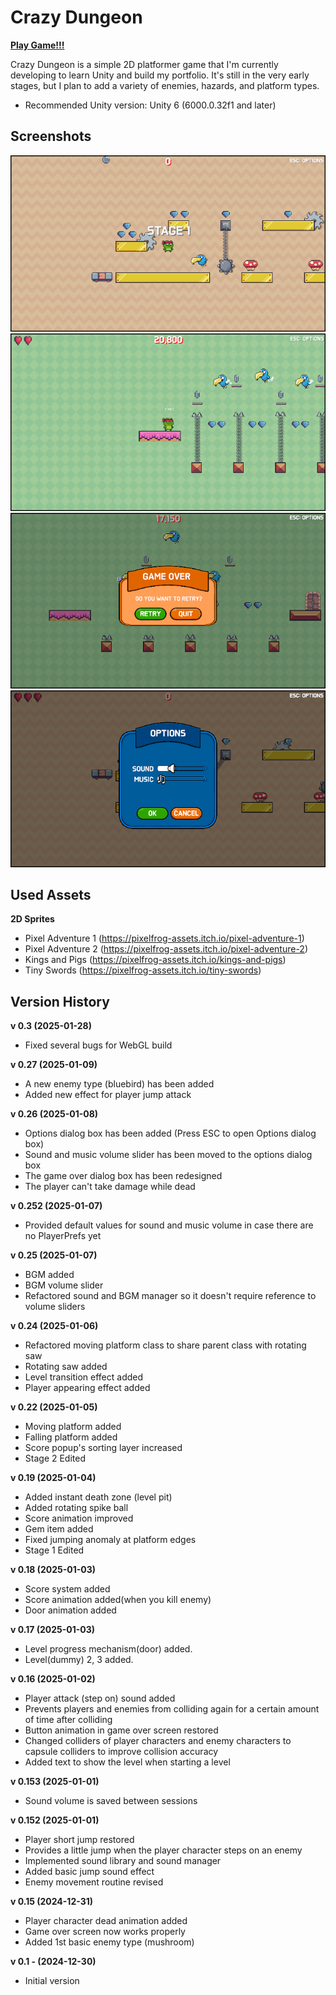 
# Crazy Dungeon

[**Play Game!!!**](https://trymorez.github.io/unity-2d-platformer/Build/index.html)

Crazy Dungeon is a simple 2D platformer game that I'm currently developing to learn Unity and build my portfolio. It's still in the very early stages, but I plan to add a variety of enemies, hazards, and platform types.

- Recommended Unity version: Unity 6 (6000.0.32f1 and later)

## Screenshots

![screenshot](Assets/ScreenShot/screenshot01.png)
![screenshot](Assets/ScreenShot/screenshot02.png)
![screenshot](Assets/ScreenShot/screenshot03.png)
![screenshot](Assets/ScreenShot/screenshot04.png)

## Used Assets

**2D Sprites**
- Pixel Adventure 1 (https://pixelfrog-assets.itch.io/pixel-adventure-1)
- Pixel Adventure 2 (https://pixelfrog-assets.itch.io/pixel-adventure-2)
- Kings and Pigs (https://pixelfrog-assets.itch.io/kings-and-pigs)
- Tiny Swords (https://pixelfrog-assets.itch.io/tiny-swords)


## Version History
**v 0.3 (2025-01-28)**
- Fixed several bugs for WebGL build

**v 0.27 (2025-01-09)**
- A new enemy type (bluebird) has been added
- Added new effect for player jump attack

**v 0.26 (2025-01-08)**
- Options dialog box has been added (Press ESC to open Options dialog box)
- Sound and music volume slider has been moved to the options dialog box
- The game over dialog box has been redesigned
- The player can't take damage while dead

**v 0.252 (2025-01-07)**
- Provided default values for sound and music volume in case there are no PlayerPrefs yet

**v 0.25 (2025-01-07)**
- BGM added
- BGM volume slider
- Refactored sound and BGM manager so it doesn't require reference to volume sliders

**v 0.24 (2025-01-06)**
- Refactored moving platform class to share parent class with rotating saw
- Rotating saw added
- Level transition effect added
- Player appearing effect added

**v 0.22 (2025-01-05)**
- Moving platform added
- Falling platform added
- Score popup's sorting layer increased
- Stage 2 Edited

**v 0.19 (2025-01-04)**
- Added instant death zone (level pit)
- Added rotating spike ball
- Score animation improved
- Gem item added
- Fixed jumping anomaly at platform edges
- Stage 1 Edited

**v 0.18 (2025-01-03)**
- Score system added
- Score animation added(when you kill enemy)
- Door animation added

**v 0.17 (2025-01-03)**
- Level progress mechanism(door) added.
- Level(dummy) 2, 3 added.

**v 0.16 (2025-01-02)**
- Player attack (step on) sound added
- Prevents players and enemies from colliding again for a certain amount of time after colliding
- Button animation in game over screen restored
- Changed colliders of player characters and enemy characters to capsule colliders to improve collision accuracy
- Added text to show the level when starting a level

**v 0.153 (2025-01-01)**
- Sound volume is saved between sessions

**v 0.152 (2025-01-01)**
- Player short jump restored
- Provides a little jump when the player character steps on an enemy
- Implemented sound library and sound manager
- Added basic jump sound effect
- Enemy movement routine revised

**v 0.15 (2024-12-31)**
* Player character dead animation added
* Game over screen now works properly
* Added 1st basic enemy type (mushroom)

**v 0.1 - (2024-12-30)**
- Initial version
